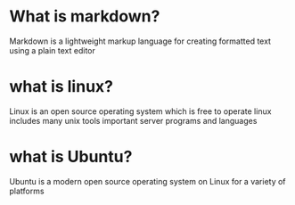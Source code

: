# What is markdown?
Markdown is a lightweight markup language for creating formatted text using a plain text editor 
# what is linux?
Linux is an open source operating system which is free to operate linux includes many unix tools important server programs and languages 
# what is Ubuntu?
Ubuntu is a modern open source operating system on Linux for a variety of platforms
